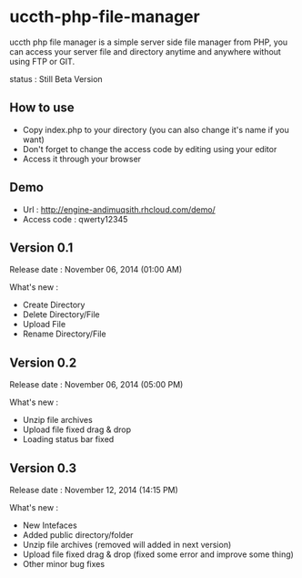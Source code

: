 uccth-php-file-manager
======================

uccth php file manager is a simple server side file manager from PHP, you can access your server file and directory anytime and anywhere without using FTP or GIT.

status : Still Beta Version

How to use 
----------
* Copy index.php to your directory (you can also change it's name if you want)
* Don't forget to change the access code by editing using your editor
* Access it through your browser

Demo
----
* Url : http://engine-andimuqsith.rhcloud.com/demo/
* Access code : qwerty12345

Version 0.1
------------------
Release date : 
November 06, 2014 (01:00 AM)

What's new : 
* Create Directory
* Delete Directory/File
* Upload File
* Rename Directory/File

Version 0.2
------------------
Release date : 
November 06, 2014 (05:00 PM)

What's new : 
* Unzip file archives 
* Upload file fixed drag & drop
* Loading status bar fixed

Version 0.3
------------------
Release date : 
November 12, 2014 (14:15 PM)

What's new : 
* New Intefaces
* Added public directory/folder
* Unzip file archives (removed will added in next version)
* Upload file fixed drag & drop (fixed some error and improve some thing)
* Other minor bug fixes
